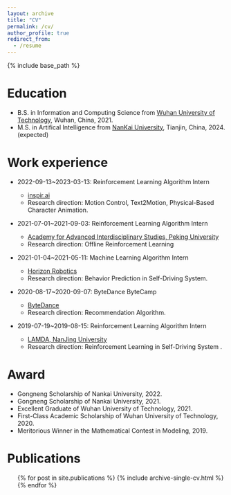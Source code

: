 ```yaml
---
layout: archive
title: "CV"
permalink: /cv/
author_profile: true
redirect_from:
  - /resume
---
```


{% include base_path %}

Education
======
* B.S. in Information and Computing Science from [Wuhan University of Technology](http://english.whut.edu.cn/), Wuhan, China, 2021.
* M.S. in Artifical Intelligence from [NanKai University](https://en.nankai.edu.cn/), Tianjin, China, 2024. (expected)

Work experience
======
* 2022-09-13~2023-03-13: Reinforcement Learning Algorithm Intern
  * [inspir.ai](https://www.inspirai.com/)
  * Research direction: Motion Control, Text2Motion, Physical-Based Character Animation.

* 2021-07-01~2021-09-03: Reinforcement Learning Algorithm Intern
  * [Academy for Advanced Interdisciplinary Studies, Peking University](http://www.aais.pku.edu.cn/en/)
  * Research direction: Offline Reinforcement Learning

* 2021-01-04~2021-05-11: Machine Learning Algorithm Intern
  * [Horizon Robotics](https://en.horizon.ai/)
  * Research direction: Behavior Prediction in Self-Driving System.

* 2020-08-17~2020-09-07: ByteDance ByteCamp
  * [ByteDance](https://www.bytedance.com/en/)
  * Research direction: Recommendation Algorithm.

* 2019-07-19~2019-08-15: Reinforcement Learning Algorithm Intern
  * [LAMDA, NanJing University](http://www.lamda.nju.edu.cn/MainPage.ashx)
  * Research direction: Reinforcement Learning in Self-Driving System .


Award
======
* Gongneng Scholarship of Nankai University, 2022.
* Gongneng Scholarship of Nankai University, 2021.
* Excellent Graduate of Wuhan University of Technology, 2021.
* First-Class Academic Scholarship of Wuhan University of Technology, 2020.
* Meritorious Winner in the Mathematical Contest in Modeling, 2019.

Publications
======
  <ul>{% for post in site.publications %}
    {% include archive-single-cv.html %}
  {% endfor %}</ul>
  

  
<!-- Service and leadership
======
* Currently signed in to 43 different slack teams -->
